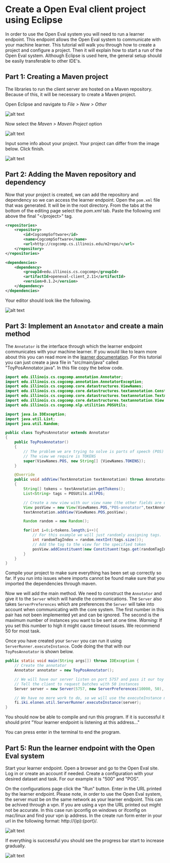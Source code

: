 # Create a Open Eval client project using Eclipse

In order to use the Open Eval system you will need to run a learner endpoint. This endpoint allows the Open Eval system to communicate with your machine learner. This tutorial will walk you through how to create a project and configure a project. Then it will explain how to start a run of the Open Eval system. Although Eclipse is used here, the general setup should be easily transferable to other IDE's.

## Part 1: Creating a Maven project

The libraries to run the client server are hosted on a Maven repository. Because of this, it will be necessary to create a Maven project.

Open Eclipse and navigate to _File > New > Other_

![alt text](images/eclipse0_new_project.png)

Now select the _Maven > Maven Project_ option

![alt text](images/eclipse1_maven_project.png)

Input some info about your project. Your project can differ from the image below. Click finish.

![alt text](images/eclipse2_create_page.png)

## Part 2: Adding the Maven repository and dependency

Now that your project is created, we can add the repository and dependency so we can access the learner endpoint. Open the `pom.xml` file that was generated. It will be in the root directory. From the tabs at the bottom of the editing page select the *pom.xml* tab. Paste the following xml above the final "\</project>" tag.

```xml
<repositories>
    <repository>
        <id>CogcompSoftware</id>
        <name>CogcompSoftware</name>
        <url>http://cogcomp.cs.illinois.edu/m2repo/</url>
    </repository>
</repositories>

<dependencies>
    <dependency>
        <groupId>edu.illinois.cs.cogcomp</groupId>
        <artifactId>openeval-client_2.11</artifactId>
        <version>0.1.2</version>
    </dependency>
</dependencies>
```

Your editor should look like the following.

![alt text](images/eclipse3_pom.png)

## Part 3: Implement an `Annotator` and create a main method

The `Annotator` is the interface through which the learner endpoint communicates with your machine learner. If you would like to learn more about this you can read more in the [learner documentation](https://github.com/IllinoisCogComp/open-eval/tree/master/learner). For this tutorial you can just create a java file in "src/main/java" called "ToyPosAnnotator.java". In this file copy the below code.

```java
import edu.illinois.cs.cogcomp.annotation.Annotator;
import edu.illinois.cs.cogcomp.annotation.AnnotatorException;
import edu.illinois.cs.cogcomp.core.datastructures.ViewNames;
import edu.illinois.cs.cogcomp.core.datastructures.textannotation.Constituent;
import edu.illinois.cs.cogcomp.core.datastructures.textannotation.TextAnnotation;
import edu.illinois.cs.cogcomp.core.datastructures.textannotation.View;
import edu.illinois.cs.cogcomp.nlp.utilities.POSUtils;

import java.io.IOException;
import java.util.List;
import java.util.Random;

public class ToyPosAnnotator extends Annotator
{
    public ToyPosAnnotator()
    {
        // The problem we are trying to solve is parts of speech (POS)
        // The view we require is TOKENS
        super(ViewNames.POS, new String[] {ViewNames.TOKENS});
    }

    @Override
    public void addView(TextAnnotation textAnnotation) throws AnnotatorException
    {
        String[] tokens = textAnnotation.getTokens();
        List<String> tags = POSUtils.allPOS;

        // Create a new view with our view name (the other fields are unimportant for this example)
        View posView = new View(ViewNames.POS,"POS-annotator",textAnnotation,1.0);
        textAnnotation.addView(ViewNames.POS,posView);

        Random random = new Random();

        for(int i=0;i<tokens.length;i++){
            // For this example we will just randomly assigning tags.
            int randomTagIndex = random.nextInt(tags.size());
            // Add the tag to the view for the specified token
            posView.addConstituent(new Constituent(tags.get(randomTagIndex),ViewNames.POS,textAnnotation,i,i+1));
        }
    }
}
```

Compile your project to make sure everything has been set up correctly so far. If you run into issues where imports cannot be found make sure that you imported the dependencies through maven.

Now we will add the main method. We need to construct the `Annotator` and give it to the `Server` which will handle the communications. The `Server` also takes `ServerPreferences` which are preferences the `Server` will take into account when communicating with the core system. The first number in this pair has not been implemented yet and can be ignored. The second is the maximum number of instances you want to be sent at one time. *Warning:* If you set this number to high it might cause timeout issues. We recommend 50 for most task.

Once you have created your `Server` you can run it using `ServerRunner.executeInstance`. Code doing the that with our `ToyPosAnnotator` is shown below.

```java
public static void main(String args[]) throws IOException {
    // Create the annotator
    Annotator annotator = new ToyPosAnnotator();

    // We will have our server listen on port 5757 and pass it our toy annotator
    // Tell the client to request batches with 50 instances
    Server server = new Server(5757, new ServerPreferences(10000, 50), annotator);

    // We have no more work to do, so we will use the executeInstance method to start and keep our Server alive
    fi.iki.elonen.util.ServerRunner.executeInstance(server);
}
```

You should now be able to compile and run this program. If it is successful it should print "Your learner endpoint is listening at this address..."

You can press enter in the terminal to end the program.

## Part 5: Run the learner endpoint with the Open Eval system

Start your learner endpoint. Open a browser and go to the Open Eval site. Log in or create an account if needed. Create a configuration with your desired dataset and task. For our example it is "500" and "POS". 

On the configurations page click the "Run" button. Enter in the URL printed by the learner endpoint. Please note, in order to use the Open Eval system, the server must be on the same network as your learner endpoint. This can be achived through a vpn. If you are using a vpn the URL printed out might not be accurate. In this case run ipconfig on windows or ifconfig on mac/linux and find your vpn ip address. In the create run form enter in your url in the following format: http://{ip}:{port}/.

![alt text](images/eclipse6_new_run.png)

If everything is successful you should see the progress bar start to increase gradually.

![alt text](images/eclipse7_done.png)